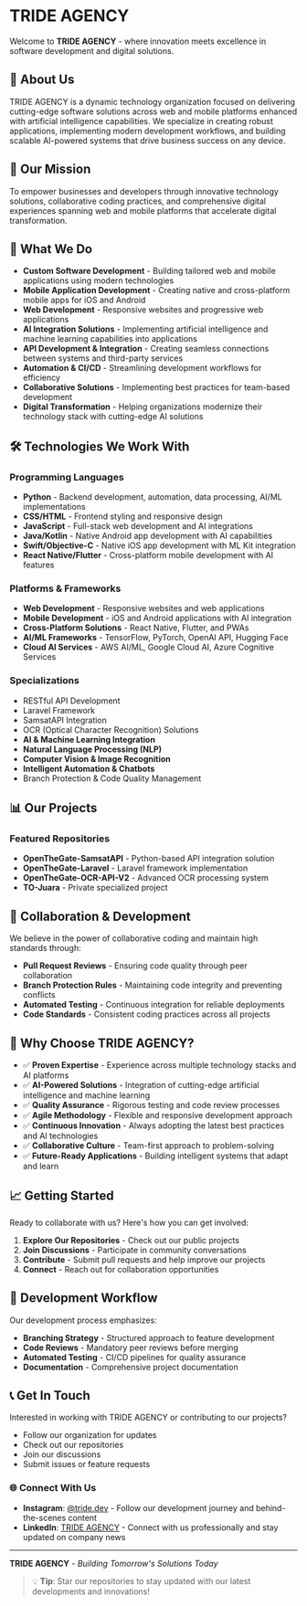# TRIDE AGENCY

Welcome to **TRIDE AGENCY** - where innovation meets excellence in software development and digital solutions.

## 🚀 About Us

TRIDE AGENCY is a dynamic technology organization focused on delivering cutting-edge software solutions across web and mobile platforms enhanced with artificial intelligence capabilities. We specialize in creating robust applications, implementing modern development workflows, and building scalable AI-powered systems that drive business success on any device.

## 🎯 Our Mission

To empower businesses and developers through innovative technology solutions, collaborative coding practices, and comprehensive digital experiences spanning web and mobile platforms that accelerate digital transformation.

## 💼 What We Do

- **Custom Software Development** - Building tailored web and mobile applications using modern technologies
- **Mobile Application Development** - Creating native and cross-platform mobile apps for iOS and Android
- **Web Development** - Responsive websites and progressive web applications
- **AI Integration Solutions** - Implementing artificial intelligence and machine learning capabilities into applications
- **API Development & Integration** - Creating seamless connections between systems and third-party services
- **Automation & CI/CD** - Streamlining development workflows for efficiency
- **Collaborative Solutions** - Implementing best practices for team-based development
- **Digital Transformation** - Helping organizations modernize their technology stack with cutting-edge AI solutions

## 🛠️ Technologies We Work With

### Programming Languages
- **Python** - Backend development, automation, data processing, AI/ML implementations
- **CSS/HTML** - Frontend styling and responsive design
- **JavaScript** - Full-stack web development and AI integrations
- **Java/Kotlin** - Native Android app development with AI capabilities
- **Swift/Objective-C** - Native iOS app development with ML Kit integration
- **React Native/Flutter** - Cross-platform mobile development with AI features

### Platforms & Frameworks
- **Web Development** - Responsive websites and web applications
- **Mobile Development** - iOS and Android applications with AI integration
- **Cross-Platform Solutions** - React Native, Flutter, and PWAs
- **AI/ML Frameworks** - TensorFlow, PyTorch, OpenAI API, Hugging Face
- **Cloud AI Services** - AWS AI/ML, Google Cloud AI, Azure Cognitive Services

### Specializations
- RESTful API Development
- Laravel Framework
- SamsatAPI Integration
- OCR (Optical Character Recognition) Solutions
- **AI & Machine Learning Integration**
- **Natural Language Processing (NLP)**
- **Computer Vision & Image Recognition**
- **Intelligent Automation & Chatbots**
- Branch Protection & Code Quality Management

## 📊 Our Projects

### Featured Repositories
- **OpenTheGate-SamsatAPI** - Python-based API integration solution
- **OpenTheGate-Laravel** - Laravel framework implementation
- **OpenTheGate-OCR-API-V2** - Advanced OCR processing system
- **TO-Juara** - Private specialized project

## 🤝 Collaboration & Development

We believe in the power of collaborative coding and maintain high standards through:

- **Pull Request Reviews** - Ensuring code quality through peer collaboration
- **Branch Protection Rules** - Maintaining code integrity and preventing conflicts
- **Automated Testing** - Continuous integration for reliable deployments
- **Code Standards** - Consistent coding practices across all projects

## 🌟 Why Choose TRIDE AGENCY?

- ✅ **Proven Expertise** - Experience across multiple technology stacks and AI platforms
- ✅ **AI-Powered Solutions** - Integration of cutting-edge artificial intelligence and machine learning
- ✅ **Quality Assurance** - Rigorous testing and code review processes
- ✅ **Agile Methodology** - Flexible and responsive development approach
- ✅ **Continuous Innovation** - Always adopting the latest best practices and AI technologies
- ✅ **Collaborative Culture** - Team-first approach to problem-solving
- ✅ **Future-Ready Applications** - Building intelligent systems that adapt and learn

## 📈 Getting Started

Ready to collaborate with us? Here's how you can get involved:

1. **Explore Our Repositories** - Check out our public projects
2. **Join Discussions** - Participate in community conversations
3. **Contribute** - Submit pull requests and help improve our projects
4. **Connect** - Reach out for collaboration opportunities

## 🔧 Development Workflow

Our development process emphasizes:

- **Branching Strategy** - Structured approach to feature development
- **Code Reviews** - Mandatory peer reviews before merging
- **Automated Testing** - CI/CD pipelines for quality assurance
- **Documentation** - Comprehensive project documentation

## 📞 Get In Touch

Interested in working with TRIDE AGENCY or contributing to our projects?

- Follow our organization for updates
- Check out our repositories
- Join our discussions
- Submit issues or feature requests

### 🌐 Connect With Us

- **Instagram**: [@tride.dev](https://www.instagram.com/tride.dev/) - Follow our development journey and behind-the-scenes content
- **LinkedIn**: [TRIDE AGENCY](https://www.linkedin.com/company/tride-agency/) - Connect with us professionally and stay updated on company news

---

**TRIDE AGENCY** - *Building Tomorrow's Solutions Today*

> 💡 **Tip**: Star our repositories to stay updated with our latest developments and innovations!